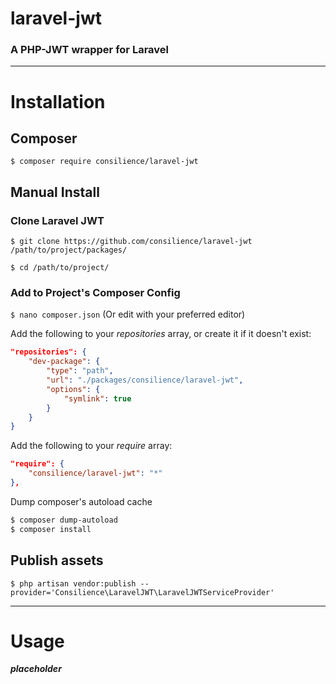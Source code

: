# laravel-jwt
### A PHP-JWT wrapper for Laravel
---


# Installation

## Composer

`$ composer require consilience/laravel-jwt`

## Manual Install

### Clone Laravel JWT

`$ git clone https://github.com/consilience/laravel-jwt /path/to/project/packages/`

`$ cd /path/to/project/`

### Add to Project's Composer Config

`$ nano composer.json` (Or edit with your preferred editor)

Add the following to your _repositories_ array, or create it if it doesn't exist:

```json
"repositories": {
    "dev-package": {
        "type": "path",
        "url": "./packages/consilience/laravel-jwt",
        "options": {
            "symlink": true
        }
    }
}
```

Add the following to your _require_ array:

```json
"require": {
    "consilience/laravel-jwt": "*"
},
```

Dump composer's autoload cache

```bash
$ composer dump-autoload
$ composer install
```

## Publish assets

`$ php artisan vendor:publish --provider='Consilience\LaravelJWT\LaravelJWTServiceProvider'`


---

# Usage

*__placeholder__*
